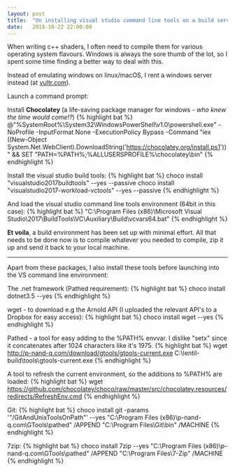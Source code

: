 ```yaml
---
layout: post
title:  "On installing visual studio command line tools on a build server"
date:   2018-10-22 22:00:00
---
```


When writing c++ shaders, I often need to compile them for various operating system flavours. Windows is always the sore thumb of the lot, so I spent some time finding a better way to deal with this.

Instead of emulating windows on linux/macOS, I rent a windows server instead (at [vultr.com](www.vultr.com)).

Launch a command prompt:

Install **Chocolatey** (a life-saving package manager for windows - *who knew the time would come!?*)
{% highlight bat %}
  @"%SystemRoot%\System32\WindowsPowerShell\v1.0\powershell.exe" -NoProfile -InputFormat None -ExecutionPolicy Bypass -Command "iex ((New-Object System.Net.WebClient).DownloadString('https://chocolatey.org/install.ps1'))" && SET "PATH=%PATH%;%ALLUSERSPROFILE%\chocolatey\bin"
{% endhighlight %}

Install the visual studio build tools:
{% highlight bat %}
    choco install "visualstudio2017buildtools" --yes --passive
    choco install "visualstudio2017-workload-vctools" --yes --passive
{% endhighlight %}

And load the visual studio command line tools environment (64bit in this case):
{% highlight bat %}
    "C:\Program Files (x86)\Microsoft Visual Studio\2017\BuildTools\VC\Auxiliary\Build\vcvars64.bat"
{% endhighlight %}

**Et voila**, a build environment has been set up with minimal effort. All that needs to be done now is to compile whatever you needed to compile, zip it up and send it back to your local machine.

---

Apart from these packages, I also install these tools before launching into the VS command line environment:

The .net framework (Pathed requirement):
{% highlight bat %}
    choco install dotnet3.5 --yes
{% endhighlight %}

wget - to download e.g the Arnold API (I uploaded the relevant API's to a Dropbox for easy access):
{% highlight bat %}
    choco install wget --yes
{% endhighlight %}

Pathed - a tool for easy adding to the %PATH% envvar. I dislike "setx" since it concatenates after 1024 characters like it's 1975.
{% highlight bat %}
    wget http://p-nand-q.com/download/gtools/gtools-current.exe
    C:\lentil-build\tools\gtools-current.exe
{% endhighlight %}

A tool to refresh the current environment, so the additions to %PATH% are loaded:
{% highlight bat %}
    wget https://github.com/chocolatey/choco/raw/master/src/chocolatey.resources/redirects/RefreshEnv.cmd
{% endhighlight %}

Git:
{% highlight bat %}
    choco install git -params '"/GitAndUnixToolsOnPath"' --yes
    "C:\Program Files (x86)\p-nand-q.com\GTools\pathed" /APPEND "C:\Program Files\Git\bin" /MACHINE
{% endhighlight %}

7zip:
{% highlight bat %}
    choco install 7zip --yes
    "C:\Program Files (x86)\p-nand-q.com\GTools\pathed" /APPEND "C:\Program Files\7-Zip" /MACHINE
{% endhighlight %}